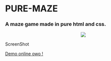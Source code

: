 # PURE-MAZE
### A maze game made in pure html and css.

<p align="center">
  <img src="https://yudakan.com/imgs/mazeScreenShot.png"/>
</p>ScreenShot

<a href="http://pure-maze.yudakan.com/">Demo online owo !</a>
